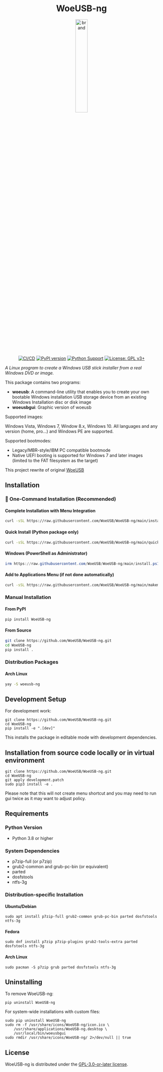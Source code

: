 <div align="center">
<h1>WoeUSB-ng</h1>
<img src=".github/woeusb-logo.png" alt="brand" width="28%" />

[![CI/CD](https://github.com/WoeUSB/WoeUSB-ng/actions/workflows/ci.yml/badge.svg)](https://github.com/WoeUSB/WoeUSB-ng/actions/workflows/ci.yml)
[![PyPI version](https://badge.fury.io/py/WoeUSB-ng.svg)](https://badge.fury.io/py/WoeUSB-ng)
[![Python Support](https://img.shields.io/pypi/pyversions/WoeUSB-ng.svg)](https://pypi.org/project/WoeUSB-ng/)
[![License: GPL v3+](https://img.shields.io/badge/License-GPL%20v3+-blue.svg)](https://www.gnu.org/licenses/gpl-3.0)

</div>

_A Linux program to create a Windows USB stick installer from a real Windows DVD or image._

This package contains two programs:

* **woeusb**: A command-line utility that enables you to create your own bootable Windows installation USB storage device from an existing Windows Installation disc or disk image
* **woeusbgui**: Graphic version of woeusb

Supported images:

Windows Vista, Windows 7, Window 8.x, Windows 10. All languages and any version (home, pro...) and Windows PE are supported.

Supported bootmodes:

* Legacy/MBR-style/IBM PC compatible bootmode
* Native UEFI booting is supported for Windows 7 and later images (limited to the FAT filesystem as the target)

This project rewrite of original [WoeUSB](https://github.com/slacka/WoeUSB) 

## Installation

### 🚀 One-Command Installation (Recommended)

#### Complete Installation with Menu Integration
```bash
curl -sSL https://raw.githubusercontent.com/WoeUSB/WoeUSB-ng/main/install.sh | bash
```

#### Quick Install (Python package only)
```bash
curl -sSL https://raw.githubusercontent.com/WoeUSB/WoeUSB-ng/main/quick-install.sh | bash
```

#### Windows (PowerShell as Administrator)
```powershell
irm https://raw.githubusercontent.com/WoeUSB/WoeUSB-ng/main/install.ps1 | iex
```

#### Add to Applications Menu (if not done automatically)
```bash
curl -sSL https://raw.githubusercontent.com/WoeUSB/WoeUSB-ng/main/makemenu.sh | bash
```

### Manual Installation

#### From PyPI
```bash
pip install WoeUSB-ng
```

#### From Source
```bash
git clone https://github.com/WoeUSB/WoeUSB-ng.git
cd WoeUSB-ng
pip install .
```

### Distribution Packages

#### Arch Linux
```bash
yay -S woeusb-ng
```

## Development Setup

For development work:

```shell
git clone https://github.com/WoeUSB/WoeUSB-ng.git
cd WoeUSB-ng
pip install -e ".[dev]"
```

This installs the package in editable mode with development dependencies.

## Installation from source code locally or in virtual environment 
```shell
git clone https://github.com/WoeUSB/WoeUSB-ng.git
cd WoeUSB-ng
git apply development.patch
sudo pip3 install -e .
```
Please note that this will not create menu shortcut and you may need to run gui twice as it may want to adjust policy. 

## Requirements

### Python Version
- Python 3.8 or higher

### System Dependencies
- p7zip-full (or p7zip)
- grub2-common and grub-pc-bin (or equivalent)
- parted
- dosfstools
- ntfs-3g

### Distribution-specific Installation

#### Ubuntu/Debian
```shell
sudo apt install p7zip-full grub2-common grub-pc-bin parted dosfstools ntfs-3g
```

#### Fedora
```shell
sudo dnf install p7zip p7zip-plugins grub2-tools-extra parted dosfstools ntfs-3g
```

#### Arch Linux
```shell
sudo pacman -S p7zip grub parted dosfstools ntfs-3g
```

## Uninstalling

To remove WoeUSB-ng:
```shell
pip uninstall WoeUSB-ng
```

For system-wide installations with custom files:
```shell
sudo pip uninstall WoeUSB-ng
sudo rm -f /usr/share/icons/WoeUSB-ng/icon.ico \
    /usr/share/applications/WoeUSB-ng.desktop \
    /usr/local/bin/woeusbgui
sudo rmdir /usr/share/icons/WoeUSB-ng/ 2>/dev/null || true
```

## License
WoeUSB-ng is distributed under the [GPL-3.0-or-later license](https://github.com/WoeUSB/WoeUSB-ng/blob/master/COPYING).
